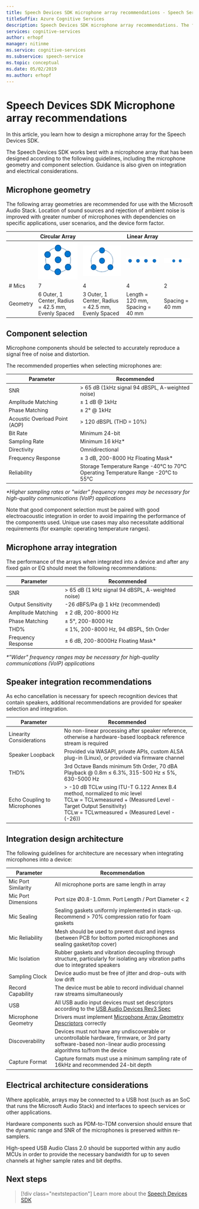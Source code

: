 ```yaml
---
title: Speech Devices SDK microphone array recommendations - Speech Services
titleSuffix: Azure Cognitive Services
description: Speech Devices SDK microphone array recommendations. The following array geometries are recommended for use with the Microsoft Audio Stack. Location of sound sources and rejection of ambient noise is improved with greater number of microphones with dependencies on specific applications, user scenarios, and the device form factor.
services: cognitive-services
author: erhopf
manager: nitinme
ms.service: cognitive-services
ms.subservice: speech-service
ms.topic: conceptual
ms.date: 05/02/2019
ms.author: erhopf
---
```

# Speech Devices SDK Microphone array recommendations

In this article, you learn how to design a microphone array for the Speech Devices SDK.

The Speech Devices SDK works best with a microphone array that has been designed according to the following guidelines, including the microphone geometry and component selection. Guidance is also given on integration and electrical considerations.

## Microphone geometry

The following array geometries are recommended for use with the
Microsoft Audio Stack. Location of sound sources and rejection of
ambient noise is improved with greater number of microphones
with dependencies on specific applications, user scenarios, and the
device form factor.

|          | Circular Array    |       |  Linear Array              |                |
|----------|-------------------|-------------------|----------------|----------------|
|          |![7 mic circular array](media/speech-devices-sdk/7-mic-c.png)|![4 mic circular array](media/speech-devices-sdk/4-mic-c.png)|![4 mic linear array](media/speech-devices-sdk/4-mic-l.png)|![2 mic linear array](media/speech-devices-sdk/2-mic-l.png)|
| \# Mics  | 7                 | 4                 | 4              | 2              |
| Geometry | 6 Outer, 1 Center, Radius = 42.5 mm, Evenly Spaced| 3 Outer, 1 Center, Radius = 42.5 mm, Evenly Spaced | Length = 120 mm, Spacing = 40 mm | Spacing = 40 mm |

## Component selection

Microphone components should be selected to accurately reproduce a signal free of noise and distortion.

The recommended properties when selecting microphones are:

| Parameter                         | Recommended                       |
|-----------------------------------|-----------------------------------|
| SNR                               | \> 65 dB (1kHz signal 94 dBSPL, A-weighted noise)   |
| Amplitude Matching                | ± 1 dB @ 1kHz                     |
| Phase Matching                    | ± 2° @ 1kHz                       |
| Acoustic Overload Point (AOP)     | \> 120 dBSPL (THD = 10%)          |
| Bit Rate                          | Minimum 24-bit                    |
| Sampling Rate                     | Minimum 16 kHz\*                   |
| Directivity                       | Omnidirectional                   |
| Frequency Response                | ± 3 dB, 200-8000 Hz Floating Mask\*|
| Reliability                       | Storage Temperature Range -40°C  to 70°C<br />Operating Temperature Range -20°C to 55°C  |

*\*Higher sampling rates or "wider" frequency ranges may be necessary
for high-quality communications (VoIP) applications*

Note that good component selection must be paired with good
electroacoustic integration in order to avoid impairing the performance
of the components used. Unique use cases may also necessitate additional
requirements (for example: operating temperature ranges).

## Microphone array integration

The performance of the arrays when integrated into a device and after
any fixed gain or EQ should meet the following recommendations:

|  Parameter        |    Recommended |
|--------------------|----------------------------------------------------|
|  SNR                 | \> 65 dB (1 kHz signal 94 dBSPL, A-weighted noise) |
|  Output Sensitivity  | -26 dBFS/Pa @ 1 kHz (recommended) |
|  Amplitude Matching  | ± 2 dB, 200-8000 Hz |
|  Phase Matching      | ± 5°, 200-8000 Hz |
| THD%                 | ≤ 1%, 200-8000 Hz, 94 dBSPL, 5th Order |
|  Frequency Response  | ± 6 dB, 200-8000Hz Floating Mask\* |

*\*"Wider" frequency ranges may be necessary for high-quality
communications (VoIP) applications*

## Speaker integration recommendations

As echo cancellation is necessary for speech recognition devices that
contain speakers, additional recommendations are provided for speaker
selection and integration.

| Parameter                         | Recommended                       |
|-----------------------------------|-----------------------------------|
| Linearity Considerations          | No non-linear processing after speaker reference, otherwise a hardware-based loopback reference stream is required  |
| Speaker Loopback                  | Provided via WASAPI, private APIs, custom ALSA plug-in (Linux), or provided via firmware channel      |
| THD%                              | 3rd Octave Bands minimum 5th Order, 70 dBA Playback @ 0.8m  ≤ 6.3%, 315-500 Hz ≤ 5%, 630-5000 Hz                 |
| Echo Coupling to Microphones      | \> -10 dB TCLw using ITU-T G.122 Annex B.4 method, normalized to mic level<br />TCLw = TCLwmeasured \+ (Measured Level - Target Output Sensitivity)<br />TCLw = TCLwmeasured \+ (Measured Level - (-26)) |

## Integration design architecture

The following guidelines for architecture are necessary when integrating
microphones into a device:

| Parameter                         | Recommendation                    |
|-----------------------------------|-----------------------------------|
| Mic Port Similarity               | All microphone ports are same length in array    |
| Mic Port Dimensions               | Port size Ø0.8-1.0mm. Port Length / Port Diameter \< 2              |
| Mic Sealing                       | Sealing gaskets uniformly implemented in stack-up. Recommend \> 70% compression ratio for foam gaskets     |
| Mic Reliability                   | Mesh should be used to prevent dust and ingress (between PCB for bottom ported microphones and sealing gasket/top cover)  |
| Mic Isolation                     | Rubber gaskets and vibration decoupling through structure, particularly for isolating any vibration paths due to integrated speakers      |
| Sampling Clock                    | Device audio must be free of jitter and drop-outs with low drift    |
| Record Capability                 | The device must be able to record individual channel raw streams simultaneously |
| USB                               | All USB audio input devices must set descriptors according to the [USB Audio Devices Rev3 Spec](https://www.usb.org/document-library/usb-audio-devices-rev-30-and-adopters-agreement) |
| Microphone Geometry               | Drivers must implement [Microphone Array Geometry Descriptors](https://docs.microsoft.com/windows-hardware/drivers/audio/ksproperty-audio-mic-array-geometry) correctly  |
| Discoverability                   | Devices must not have any undiscoverable or uncontrollable hardware, firmware, or 3rd party software-based non-linear audio processing algorithms to/from the device|
| Capture Format                    | Capture formats must use a minimum sampling rate of 16kHz  and recommended 24-bit depth      |

## Electrical architecture considerations

Where applicable, arrays may be connected to a USB host (such as an SoC that
runs the Microsoft Audio Stack) and interfaces to speech services or
other applications.

Hardware components such as PDM-to-TDM conversion should ensure that the
dynamic range and SNR of the microphones is preserved within
re-samplers.

High-speed USB Audio Class 2.0 should be supported within any audio MCUs
in order to provide the necessary bandwidth for up to seven channels at
higher sample rates and bit depths.

## Next steps

> [!div class="nextstepaction"]
> Learn more about the [Speech Devices SDK](speech-devices-sdk.md)